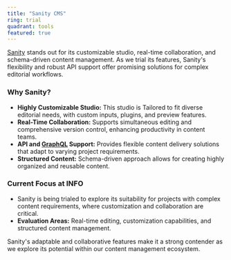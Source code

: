 ```yaml
---
title: "Sanity CMS"
ring: trial
quadrant: tools
featured: true
---
```


[Sanity](https://www.sanity.io) stands out for its customizable studio, real-time collaboration, and schema-driven content management. As we trial its features, Sanity's flexibility and robust API support offer promising solutions for complex editorial workflows.

### Why Sanity?
- **Highly Customizable Studio:** This studio is Tailored to fit diverse editorial needs, with custom inputs, plugins, and preview features.
- **Real-Time Collaboration:** Supports simultaneous editing and comprehensive version control, enhancing productivity in content teams.
- **API and [GraphQL](/languages-and-frameworks/graphql) Support:** Provides flexible content delivery solutions that adapt to varying project requirements.
- **Structured Content:** Schema-driven approach allows for creating highly organized and reusable content.

### Current Focus at INFO
- Sanity is being trialed to explore its suitability for projects with complex content requirements, where customization and collaboration are critical.
- **Evaluation Areas:** Real-time editing, customization capabilities, and structured content management.

Sanity's adaptable and collaborative features make it a strong contender as we explore its potential within our content management ecosystem.
